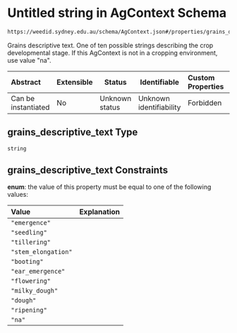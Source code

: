 # Untitled string in AgContext Schema

```txt
https://weedid.sydney.edu.au/schema/AgContext.json#/properties/grains_descriptive_text
```

Grains descriptive text.
One of ten possible strings describing the crop developmental stage.
If this AgContext is not in a cropping environment, use value "na".


| Abstract            | Extensible | Status         | Identifiable            | Custom Properties | Additional Properties | Access Restrictions | Defined In                                                                      |
| :------------------ | ---------- | -------------- | ----------------------- | :---------------- | --------------------- | ------------------- | ------------------------------------------------------------------------------- |
| Can be instantiated | No         | Unknown status | Unknown identifiability | Forbidden         | Allowed               | none                | [AgContext.schema.json\*](out/out/AgContext.schema.json "open original schema") |

## grains_descriptive_text Type

`string`

## grains_descriptive_text Constraints

**enum**: the value of this property must be equal to one of the following values:

| Value               | Explanation |
| :------------------ | ----------- |
| `"emergence"`       |             |
| `"seedling"`        |             |
| `"tillering"`       |             |
| `"stem_elongation"` |             |
| `"booting"`         |             |
| `"ear_emergence"`   |             |
| `"flowering"`       |             |
| `"milky_dough"`     |             |
| `"dough"`           |             |
| `"ripening"`        |             |
| `"na"`              |             |
